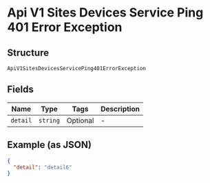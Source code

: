 
# Api V1 Sites Devices Service Ping 401 Error Exception

## Structure

`ApiV1SitesDevicesServicePing401ErrorException`

## Fields

| Name | Type | Tags | Description |
|  --- | --- | --- | --- |
| `detail` | `string` | Optional | - |

## Example (as JSON)

```json
{
  "detail": "detail6"
}
```


